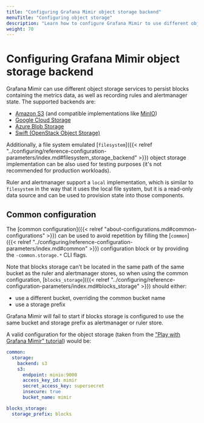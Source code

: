 ```yaml
---
title: "Configuring Grafana Mimir object storage backend"
menuTitle: "Configuring object storage"
description: "Learn how to configure Grafana Mimir to use different object storage backend implementations."
weight: 70
---
```


# Configuring Grafana Mimir object storage backend

Grafana Mimir can use different object storage services to persist blocks containing the metrics data, as well as recording rules and alertmanager state.
The supported backends are:

- [Amazon S3](https://aws.amazon.com/s3/) (and compatible implementations like [MinIO](https://min.io/))
- [Google Cloud Storage](https://cloud.google.com/storage)
- [Azure Blob Storage](https://azure.microsoft.com/es-es/services/storage/blobs/)
- [Swift (OpenStack Object Storage)](https://wiki.openstack.org/wiki/Swift)

Additionally, a file system emulated [`filesystem`]({{< relref "../configuring/reference-configuration-parameters/index.md#filesystem_storage_backend" >}}) object storage implementation can be also used for testing purposes (it's not recommended for production workloads).

Ruler and alertmanager support a `local` implementation, which is similar to `filesystem` in the way that it uses the local file system, but it is a read-only data source and can be used to provision state into those components.

## Common configuration

The [common configuration]({{< relref "about-configurations.md#common-configurations" >}}) can be used to avoid repetition by filling the [`common`]({{< relref "../configuring/reference-configuration-parameters/index.md#common" >}}) configuration block or by providing the `-common.storage.*` CLI flags.

Note that blocks storage can't be located in the same path of the same bucket as the ruler and alertmanager stores, so when using the common configuration, [`blocks_storage`]({{< relref "../configuring/reference-configuration-parameters/index.md#blocks_storage" >}}) should either:

- use a different bucket, overriding the common bucket name
- use a storage prefix

Grafana Mimir will fail to start if blocks storage is configured to use the same bucket and storage prefix as alertmanager or ruler store.

A valid configuration for the object storage (taken from the ["Play with Grafana Mimir" tutorial](https://grafana.com/tutorials/play-with-grafana-mimir/)) would be:

```yaml
common:
  storage:
    backend: s3
    s3:
      endpoint: minio:9000
      access_key_id: mimir
      secret_access_key: supersecret
      insecure: true
      bucket_name: mimir

blocks_storage:
  storage_prefix: blocks
```
